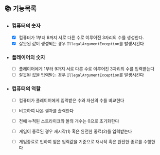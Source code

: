 ## 📚 기능목록

- ### 컴퓨터의 숫자
  - [x] 컴퓨터가 1부터 9까지 서로 다른 수로 이루어진 3자리의 수를 생성한다.
  - [x] 잘못된 값이 생성되는 경우 `IllegalArgumentException`를 발생시킨다

- ### 플레이어의 숫자
  - [ ] 플레이어에게 1부터 9까지 서로 다른 수로 이루어진 3자리의 수를 입력받는다
  - [ ] 잘못된 값을 입력받는 경우 `IllegalArgumentException`를 발생시킨다

- ### 컴퓨터의 역할
  - [ ] 컴퓨터가 플레이어에게 입력받은 수와 자신의 수를 비교한다
  - [ ] 비교하여 나온 결과를 출력한다
  - [ ] 전에 누적된 스트라이크와 볼의 개수는 0으로 초기화한다
  - [ ] 게임이 종료된 경우 재시작(1) 혹은 완전한 종료(2)를 입력받는다
  - [ ] 게임종료로 인하여 얻은 입력값을 기준으로 재시작 혹은 완전한 종료를 수행한다


  

    

